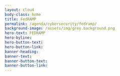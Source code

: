 ```yaml
---
layout: cloud
body-class: home
title: FedRAMP
permalink: /agenda/cybersecurity/fedramp/
background-image: /assets/img/grey.background.png
hero-text: FEDRAMP
hero-byline: 
hero-button-text: 
hero-button-link: 
banner-heading: 
banner-text: 
banner-button-text: 
banner-button-link: 
---
```


